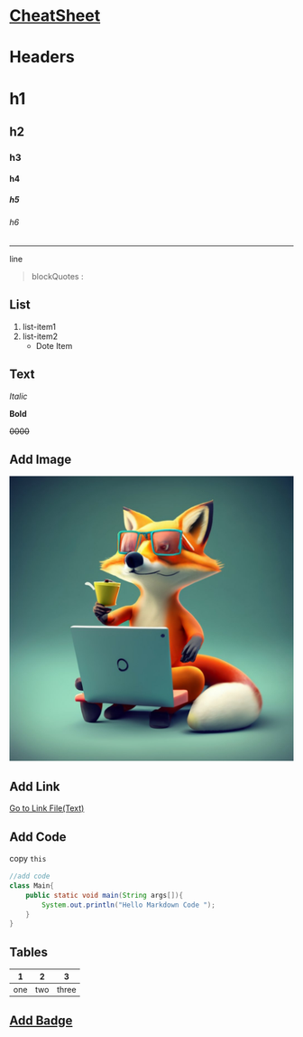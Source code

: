 # [CheatSheet](https://www.markdownguide.org/cheat-sheet/)

# Headers

# h1
## h2
### h3
#### h4
##### h5
###### h6


---
line


> blockQuotes :

## List

1. list-item1
2. list-item2
    - Dote Item

## Text 

_Italic_

**Bold**

~~0000~~

## Add Image
![Add Image](ideogram.jpeg "LCO")

## Add Link
[Go to Link File(Text)](ideogram.jpeg "LCO")


## Add Code 

copy `this`

```java
//add code
class Main{
    public static void main(String args[]){
        System.out.println("Hello Markdown Code ");
    }
}
```

## Tables

|1    |2    |3    |
|---- |---- |---- |
|one  |two  |three|

## [Add Badge](https://shields.io/badges/static-badge)